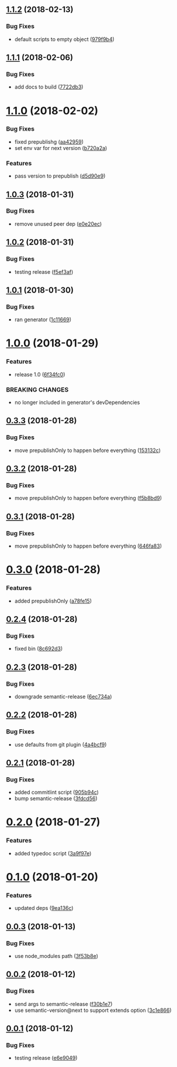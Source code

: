 <a name="1.1.2"></a>
## [1.1.2](https://github.com/oclif/semantic-release/compare/db6a5fc89e58fc33dfa0875c6fe3abcc7a6afbf7...v1.1.2) (2018-02-13)


### Bug Fixes

* default scripts to empty object ([979f9b4](https://github.com/oclif/semantic-release/commit/979f9b4))

<a name="1.1.1"></a>
## [1.1.1](https://github.com/anycli/semantic-release/compare/aa42959250c2b2febf6207c9354c0d1e39782043...v1.1.1) (2018-02-06)


### Bug Fixes

* add docs to build ([7722db3](https://github.com/anycli/semantic-release/commit/7722db3))

<a name="1.1.0"></a>
# [1.1.0](https://github.com/anycli/semantic-release/compare/e0e20eca671cd5b041305d2bf4bad8042b83975d...v1.1.0) (2018-02-02)


### Bug Fixes

* fixed prepublishg ([aa42959](https://github.com/anycli/semantic-release/commit/aa42959))
* set env var for next version ([b720a2a](https://github.com/anycli/semantic-release/commit/b720a2a))


### Features

* pass version to prepublish ([d5d90e9](https://github.com/anycli/semantic-release/commit/d5d90e9))

<a name="1.0.3"></a>
## [1.0.3](https://github.com/anycli/semantic-release/compare/f5ef3af13a46a8478ce3a6f608960e40cb713007...v1.0.3) (2018-01-31)


### Bug Fixes

* remove unused peer dep ([e0e20ec](https://github.com/anycli/semantic-release/commit/e0e20ec))

<a name="1.0.2"></a>
## [1.0.2](https://github.com/anycli/semantic-release/compare/f082b10c7d4ca1001ecea231468fbd5022a93d94...v1.0.2) (2018-01-31)


### Bug Fixes

* testing release ([f5ef3af](https://github.com/anycli/semantic-release/commit/f5ef3af))

<a name="1.0.1"></a>
## [1.0.1](https://github.com/dxcli/semantic-release/compare/6f34fc0aafdecac7b72a068232ec0c952edf93e6...v1.0.1) (2018-01-30)


### Bug Fixes

* ran generator ([1c11669](https://github.com/dxcli/semantic-release/commit/1c11669))

<a name="1.0.0"></a>
# [1.0.0](https://github.com/dxcli/semantic-release/compare/153132c3c9ebbf96f31712755d0aafecfb50bb02...v1.0.0) (2018-01-29)


### Features

* release 1.0 ([6f34fc0](https://github.com/dxcli/semantic-release/commit/6f34fc0))


### BREAKING CHANGES

* no longer included in generator's devDependencies

<a name="0.3.3"></a>
## [0.3.3](https://github.com/dxcli/semantic-release/compare/f5b8bd9599239f76007a45aabb50618f10dd1c82...v0.3.3) (2018-01-28)


### Bug Fixes

* move prepublishOnly to happen before everything ([153132c](https://github.com/dxcli/semantic-release/commit/153132c))

<a name="0.3.2"></a>
## [0.3.2](https://github.com/dxcli/semantic-release/compare/646fa83ea1a7ac7a7d096c3b99672a2dda57609d...v0.3.2) (2018-01-28)


### Bug Fixes

* move prepublishOnly to happen before everything ([f5b8bd9](https://github.com/dxcli/semantic-release/commit/f5b8bd9))

<a name="0.3.1"></a>
## [0.3.1](https://github.com/dxcli/semantic-release/compare/a78fe15df18235e437f4008157cb1c70c52e9f4c...v0.3.1) (2018-01-28)


### Bug Fixes

* move prepublishOnly to happen before everything ([646fa83](https://github.com/dxcli/semantic-release/commit/646fa83))

<a name="0.3.0"></a>
# [0.3.0](https://github.com/dxcli/semantic-release/compare/8c692d3ac0ff93ee2e72f0a2d88cd76f4cf3e2ab...v0.3.0) (2018-01-28)


### Features

* added prepublishOnly ([a78fe15](https://github.com/dxcli/semantic-release/commit/a78fe15))

<a name="0.2.4"></a>
## [0.2.4](https://github.com/dxcli/semantic-release/compare/6ec734aed6de3d98f02127afd9f83fa83d0fc02a...v0.2.4) (2018-01-28)


### Bug Fixes

* fixed bin ([8c692d3](https://github.com/dxcli/semantic-release/commit/8c692d3))

<a name="0.2.3"></a>
## [0.2.3](https://github.com/dxcli/semantic-release/compare/v0.2.2...v0.2.3) (2018-01-28)


### Bug Fixes

* downgrade semantic-release ([6ec734a](https://github.com/dxcli/semantic-release/commit/6ec734a))

<a name="0.2.2"></a>
## [0.2.2](https://github.com/dxcli/semantic-release/compare/v0.2.1...v0.2.2) (2018-01-28)


### Bug Fixes

* use defaults from git plugin ([4a4bcf9](https://github.com/dxcli/semantic-release/commit/4a4bcf9))

<a name="0.2.1"></a>
## [0.2.1](https://github.com/dxcli/semantic-release/compare/v0.2.0...v0.2.1) (2018-01-28)


### Bug Fixes

* added commitlint script ([905b94c](https://github.com/dxcli/semantic-release/commit/905b94c))
* bump semantic-release ([3fdcd56](https://github.com/dxcli/semantic-release/commit/3fdcd56))

<a name="0.2.0"></a>
# [0.2.0](https://github.com/dxcli/dev-semantic-release/compare/9ea136cfca9b011750c59cb6a18b9c464ce41d1a...v0.2.0) (2018-01-27)


### Features

* added typedoc script ([3a9f97e](https://github.com/dxcli/dev-semantic-release/commit/3a9f97e))

<a name="0.1.0"></a>
# [0.1.0](https://github.com/dxcli/dev-semantic-release/compare/3f53b8ebaf7f1654463983ff7484faeb7709ce8b...v0.1.0) (2018-01-20)


### Features

* updated deps ([9ea136c](https://github.com/dxcli/dev-semantic-release/commit/9ea136c))

<a name="0.0.3"></a>
## [0.0.3](https://github.com/dxcli/dev-semantic-release/compare/3c1e8669bc1b878051f6ba750d24374431150277...v0.0.3) (2018-01-13)


### Bug Fixes

* use node_modules path ([3f53b8e](https://github.com/dxcli/dev-semantic-release/commit/3f53b8e))

<a name="0.0.2"></a>
## [0.0.2](https://github.com/dxcli/dev-semantic-release/compare/e6e9049c0eedef03cca3938c7a52415e8c5f352b...v0.0.2) (2018-01-12)


### Bug Fixes

* send args to semantic-release ([f30b1e7](https://github.com/dxcli/dev-semantic-release/commit/f30b1e7))
* use semantic-version@next to support extends option ([3c1e866](https://github.com/dxcli/dev-semantic-release/commit/3c1e866))

<a name="0.0.1"></a>
## [0.0.1](https://github.com/dxcli/dev-semantic-release/compare/318fe2840e03e0bcef80d882fa49a143dedcec72...v0.0.1) (2018-01-12)


### Bug Fixes

* testing release ([e6e9049](https://github.com/dxcli/dev-semantic-release/commit/e6e9049))
